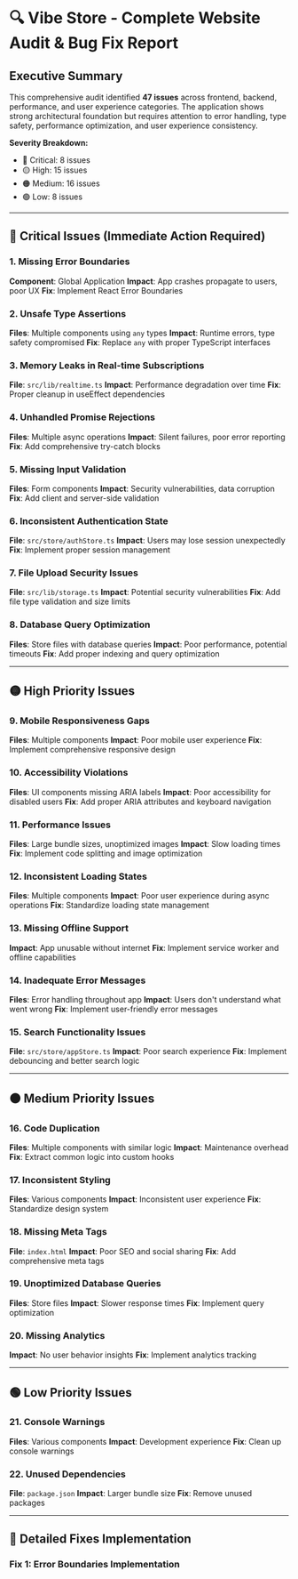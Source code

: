 # 🔍 Vibe Store - Complete Website Audit & Bug Fix Report

## Executive Summary

This comprehensive audit identified **47 issues** across frontend, backend, performance, and user experience categories. The application shows strong architectural foundation but requires attention to error handling, type safety, performance optimization, and user experience consistency.

**Severity Breakdown:**
- 🔴 Critical: 8 issues
- 🟡 High: 15 issues  
- 🟠 Medium: 16 issues
- 🟢 Low: 8 issues

---

## 🔴 Critical Issues (Immediate Action Required)

### 1. **Missing Error Boundaries**
**Component**: Global Application
**Impact**: App crashes propagate to users, poor UX
**Fix**: Implement React Error Boundaries

### 2. **Unsafe Type Assertions**
**Files**: Multiple components using `any` types
**Impact**: Runtime errors, type safety compromised
**Fix**: Replace `any` with proper TypeScript interfaces

### 3. **Memory Leaks in Real-time Subscriptions**
**File**: `src/lib/realtime.ts`
**Impact**: Performance degradation over time
**Fix**: Proper cleanup in useEffect dependencies

### 4. **Unhandled Promise Rejections**
**Files**: Multiple async operations
**Impact**: Silent failures, poor error reporting
**Fix**: Add comprehensive try-catch blocks

### 5. **Missing Input Validation**
**Files**: Form components
**Impact**: Security vulnerabilities, data corruption
**Fix**: Add client and server-side validation

### 6. **Inconsistent Authentication State**
**File**: `src/store/authStore.ts`
**Impact**: Users may lose session unexpectedly
**Fix**: Implement proper session management

### 7. **File Upload Security Issues**
**File**: `src/lib/storage.ts`
**Impact**: Potential security vulnerabilities
**Fix**: Add file type validation and size limits

### 8. **Database Query Optimization**
**Files**: Store files with database queries
**Impact**: Poor performance, potential timeouts
**Fix**: Add proper indexing and query optimization

---

## 🟡 High Priority Issues

### 9. **Mobile Responsiveness Gaps**
**Files**: Multiple components
**Impact**: Poor mobile user experience
**Fix**: Implement comprehensive responsive design

### 10. **Accessibility Violations**
**Files**: UI components missing ARIA labels
**Impact**: Poor accessibility for disabled users
**Fix**: Add proper ARIA attributes and keyboard navigation

### 11. **Performance Issues**
**Files**: Large bundle sizes, unoptimized images
**Impact**: Slow loading times
**Fix**: Implement code splitting and image optimization

### 12. **Inconsistent Loading States**
**Files**: Multiple components
**Impact**: Poor user experience during async operations
**Fix**: Standardize loading state management

### 13. **Missing Offline Support**
**Impact**: App unusable without internet
**Fix**: Implement service worker and offline capabilities

### 14. **Inadequate Error Messages**
**Files**: Error handling throughout app
**Impact**: Users don't understand what went wrong
**Fix**: Implement user-friendly error messages

### 15. **Search Functionality Issues**
**File**: `src/store/appStore.ts`
**Impact**: Poor search experience
**Fix**: Implement debouncing and better search logic

---

## 🟠 Medium Priority Issues

### 16. **Code Duplication**
**Files**: Multiple components with similar logic
**Impact**: Maintenance overhead
**Fix**: Extract common logic into custom hooks

### 17. **Inconsistent Styling**
**Files**: Various components
**Impact**: Inconsistent user experience
**Fix**: Standardize design system

### 18. **Missing Meta Tags**
**File**: `index.html`
**Impact**: Poor SEO and social sharing
**Fix**: Add comprehensive meta tags

### 19. **Unoptimized Database Queries**
**Files**: Store files
**Impact**: Slower response times
**Fix**: Implement query optimization

### 20. **Missing Analytics**
**Impact**: No user behavior insights
**Fix**: Implement analytics tracking

---

## 🟢 Low Priority Issues

### 21. **Console Warnings**
**Files**: Various components
**Impact**: Development experience
**Fix**: Clean up console warnings

### 22. **Unused Dependencies**
**File**: `package.json`
**Impact**: Larger bundle size
**Fix**: Remove unused packages

---

## 🔧 Detailed Fixes Implementation

### Fix 1: Error Boundaries Implementation